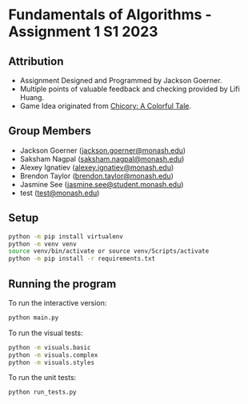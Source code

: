 # Fundamentals of Algorithms - Assignment 1 S1 2023

## Attribution

* Assignment Designed and Programmed by Jackson Goerner.
* Multiple points of valuable feedback and checking provided by Lifi Huang.
* Game Idea originated from [Chicory: A Colorful Tale](https://chicorygame.com/).

## Group Members

- Jackson Goerner (jackson.goerner@monash.edu)
- Saksham Nagpal (saksham.nagpal@monash.edu)
- Alexey Ignatiev (alexey.ignatiev@monash.edu)
- Brendon Taylor (brendon.taylor@monash.edu)
- Jasmine See (jasmine.see@student.monash.edu)
- test (test@monash.edu)

## Setup

```bash
python -m pip install virtualenv
python -m venv venv
source venv/bin/activate or source venv/Scripts/activate
python -m pip install -r requirements.txt
```

## Running the program

To run the interactive version:

```bash
python main.py
```

To run the visual tests:

```bash
python -m visuals.basic
python -m visuals.complex
python -m visuals.styles
```

To run the unit tests:

```bash
python run_tests.py
```
